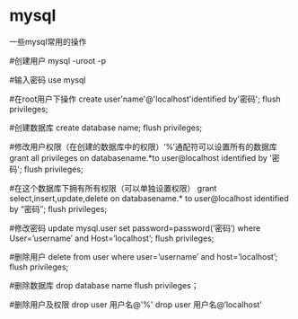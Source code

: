 # mysql
一些mysql常用的操作

#创建用户
mysql -uroot -p

#输入密码
use mysql

#在root用户下操作
create user'name'@'localhost'identified by'密码';
flush privileges;

#创建数据库
create database name;
flush privileges;

#修改用户权限（在创建的数据库中的权限）‘%’通配符可以设置所有的数据库
grant all privileges on databasename.*to user@localhost identified by '密码';
flush privileges;

#在这个数据库下拥有所有权限（可以单独设置权限）
grant select,insert,update,delete on databasename.* to user@localhost identified by “密码″;
flush privileges;

#修改密码
update mysql.user set password=password(’密码′) where User=’username′ and Host=’localhost’;
flush privileges;

#删除用户
delete from user where user=’username′ and host=’localhost’;
flush privileges;

#删除数据库
drop database name
flush privileges；

#删除用户及权限
drop user 用户名@'%'
drop user 用户名@‘localhost’










